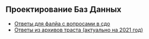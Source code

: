 ## Проектирование Баз Данных 

* [Ответы для фалйа с вопросами в сдо](https://github.com/Soup-o-Stat/MIREA-SEM-4-EXAM/blob/main/%D0%9C%D0%B0%D1%82%D0%B5%D1%80%D0%B8%D0%B0%D0%BB%D1%8B/%D0%9F%D0%BE%D1%81%D1%82%D1%80%D0%BE%D0%B5%D0%BD%D0%B8%D0%B5%20%D0%91%D0%B0%D0%B7%20%D0%94%D0%B0%D0%BD%D0%BD%D1%8B%D1%85/%D0%B0%D1%82%D0%B5%D1%81%D1%81%D1%82%D0%B0%D1%86%D0%B8%D1%8F.md)
* [Ответы из архивов траста (актуально на 2021 год)]()
